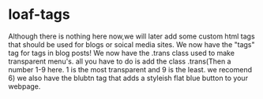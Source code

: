 loaf-tags
=========
Although there is nothing here now,we will later add some custom html tags that should be used for blogs or soical media sites.
We now have the "tags" tag for tags in blog posts!
We now have the .trans class used to make transparent menu's. all you have to do is add the class .trans(Then a number 1-9 here. 1 is the most transparent and 9 is the least. we recomend 6)
we also have the blubtn tag that adds a styleish flat blue button to your webpage.
